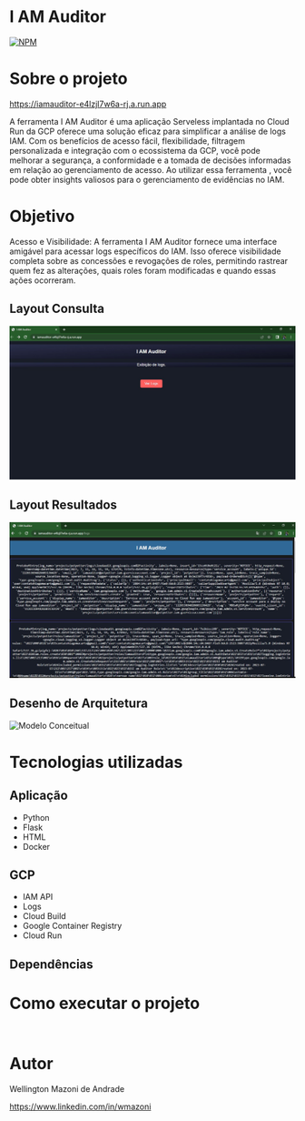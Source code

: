 # I AM Auditor
[![NPM](https://img.shields.io/npm/l/react)](https://github.com/1hmacarte/IAM.Auditor/blob/master/LICENSE) 

# Sobre o projeto

https://iamauditor-e4lzjl7w6a-rj.a.run.app

A ferramenta I AM Auditor é uma aplicação Serveless implantada no Cloud Run da GCP oferece uma solução eficaz para simplificar a análise de logs IAM. Com os benefícios de acesso fácil, flexibilidade, filtragem personalizada e integração com o ecossistema da GCP, você pode melhorar a segurança, a conformidade e a tomada de decisões informadas em relação ao gerenciamento de acesso. Ao utilizar essa ferramenta , você pode obter insights valiosos para o gerenciamento de evidências no IAM.

# Objetivo 
Acesso e Visibilidade: A ferramenta I AM Auditor fornece uma interface amigável para acessar logs específicos do IAM. Isso oferece visibilidade completa sobre as concessões e revogações de roles, permitindo rastrear quem fez as alterações, quais roles foram modificadas e quando essas ações ocorreram.

## Layout Consulta
![Consultar logs](https://github.com/1hmacarte/assets/blob/drwa/consultalogs.jpeg)

## Layout Resultados
![Resultados](https://github.com/1hmacarte/assets/blob/drwa/results.jpeg)


## Desenho de Arquitetura
![Modelo Conceitual]()

# Tecnologias utilizadas
## Aplicação
- Python
- Flask
- HTML
- Docker

## GCP
- IAM API
- Logs
- Cloud Build
- Google Container Registry
- Cloud Run


## Dependências


# Como executar o projeto


```bash

```


```bash

```

# Autor

Wellington Mazoni de Andrade

https://www.linkedin.com/in/wmazoni

